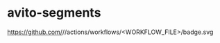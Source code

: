 # avito-segments

https://github.com/<OWNER>/<REPOSITORY>/actions/workflows/<WORKFLOW_FILE>/badge.svg
